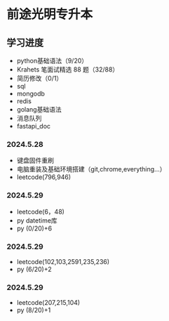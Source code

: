 # 前途光明专升本

## 学习进度

- python基础语法（9/20）
- Krahets 笔面试精选 88 题（32/88）
- 简历修改（0/1）
- sql
- mongodb
- redis
- golang基础语法
- 消息队列
- fastapi_doc

### 2024.5.28

- 键盘固件重刷
- 电脑重装及基础环境搭建（git,chrome,everything...）
- leetcode(796,946)

### 2024.5.29

- leetcode(6，48)
- py datetime库
- py (0/20)+6

### 2024.5.29

- leetcode(102,103,2591,235,236)
- py (6/20)+2

### 2024.5.29

- leetcode(207,215,104)
- py (8/20)+1